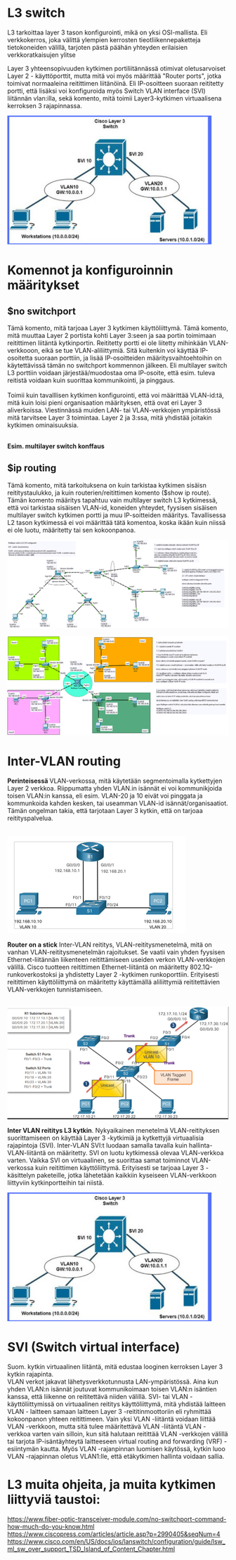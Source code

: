 # L3 switch

L3 tarkoittaa layer 3 tason konfigurointi, mikä on yksi OSI-mallista. Eli verkkokerros, joka välittä ylempien kerrosten tieotliikennepaketteja tietokoneiden välillä,
tarjoten pästä päähän yhteyden erilaisien verkkoratkaisujen ylitse

Layer 3 yhteensopivuuden kytkimen portiliitännässä otimivat oletusarvoiset Layer 2 - käyttöporttit, mutta mitä voi myös määrittää "Router ports", jotka toimivat normaaleina reitittimen liitänöinä. Eli IP-osoitteen suoraan reititetty portti, että lisäksi voi konfiguroida myös Switch VLAN interface (SVI) liitännän vlan:illa, sekä komento, mitä toimii Layer3-kytkimen virtuaalisena kerroksen 3 rajapinnassa.

![Alt text](images/L3-switchMap1.PNG?raw=true "None") <br>

# Komennot ja konfiguroinnin määritykset

<h2>$no switchport </h2>

Tämä komento, mitä tarjoaa Layer 3 kytkimen käyttöliittymä. Tämä komento, mitä muuttaa Layer 2 portista kohti Layer 3:seen ja saa portin toimimaan reitittimen liitäntä kytkinportin. Reititetty portti ei ole liitetty mihinkään VLAN-verkkooon, eikä se tue VLAN-aliliittymiä. Sitä kuitenkin voi käyttää IP-osoitetta suoraan porttiin, ja lisää IP-osoitteiden määritysvaihtoehtoihin on käytettävissä tämän no switchport kommennon jälkeen. Eli multilayer switch L3 porttiin voidaan järjestää/muodostaa oma IP-osoite, että esim. tuleva reitistä voidaan kuin suorittaa kommunikointi, ja pinggaus.
<br><br>
Toimii kuin tavalllisen kytkimen konfigurointi, että voi määrittää VLAN-id:tä, mitä kuin loisi pieni organisaation määrityksen, että ovat eri Layer 3 aliverkoissa. Viestinnässä muiden LAN- tai VLAN-verkkojen ympäristössä mitä tarvitsee Layer 3 toimintaa. Layer 2 ja 3:ssa, mitä yhdistää joitakin kytkimen ominaisuuksia. <br><br>

<b>Esim. multilayer switch konffaus</b>

<h2>$ip routing</h2>

Tämä komento, mitä tarkoituksena on kuin tarkistaa kytkimen sisäisn reititystaulukko, ja kuin routerien/reitittimen komento ($show ip route). Tämän komento määritys tapahtuu vain multilayer switch L3 kytkimessä, että voi tarkistaa sisäisen VLAN-id, koneiden yhteydet, fyysisen sisäisen multilayer switch kytkimen portti ja muu IP-soitteiden määritys. Tavallisessa L2 tason kytkimessä ei voi määrittää tätä komentoa, koska ikään kuin niissä ei ole luotu, määritetty tai sen kokoonpanoa.

![Alt text](images/MLS-L3-Conf-1.PNG?raw=true "None") <br>

![Alt text](images/MLS-L3-Conf-2.PNG?raw=true "None") <br>


# Inter-VLAN routing

<b> Perinteisessä </b> VLAN-verkossa, mitä käytetään segmentoimalla kytkettyjen Layer 2 verkkoa. Riippumatta yhden VLAN.in isännät ei voi kommunikjoida toisen VLAN:in kanssa, eli esim. VLAN-20 ja 10 eivät voi pinggata ja kommunkoida kahden kesken, tai useamman VLAN-id isännät/organisaatiot. Tämän ongelman takia, että tarjotaan Layer 3 kytkin, että on tarjoaa reitityspalvelua. <br><br>

![Alt text](images/Inter-VLAN-map1.PNG?raw=true "None") <br>

<b>Router on a stick</b> Inter-VLAN reititys, VLAN-reititysmenetelmä, mitä on vanhan VLAN-reititysmenetelmän rajoitukset. Se vaatii vain yhden fyysisen Ethernet-liitännän liikenteen reitittämiseen useiden verkon VLAN-verkkojen välillä. Cisco tuotteen reitittimen Ethernet-liitäntä on määritetty 802.1Q-runkoverkostoksi ja yhdistetty Layer 2 -kytkimen runkoporttiin. Erityisesti reitittimen käyttöliittymä on määritetty käyttämällä aliliittymiä reititettävien VLAN-verkkojen tunnistamiseen. <br><br>

![Alt text](images/Inter-VLAN-map2.PNG?raw=true "None") <br>

<b>Inter VLAN reititys L3 kytkin</b>. Nykyaikainen menetelmä VLAN-reitityksen suorittamiseen on käyttää Layer 3 -kytkimiä ja kytkettyjä virtuaalisia rajapintoja (SVI). Inter-VLAN SVI:t luodaan samalla tavalla kuin hallinta-VLAN-liitäntä on määritetty. SVI on luotu kytkimessä olevaa VLAN-verkkoa varten. Vaikka SVI on virtuaalinen, se suorittaa samat toiminnot VLAN-verkossa kuin reitittimen käyttöliittymä. Erityisesti se tarjoaa Layer 3 -käsittelyn paketeille, jotka lähetetään kaikkiin kyseiseen VLAN-verkkoon liittyviin kytkinportteihin tai niistä. 

![Alt text](images/L3-switchMap1.PNG?raw=true "None") <br>


# SVI (Switch virtual interface)

Suom. kytkin virtuaalinen liitäntä, mitä edustaa looginen kerroksen Layer 3 kytkin rajapinta. 
<br>
VLAN verkot jakavat lähetysverkkotunnusta LAN-ympäristössä. Aina kun yhden VLAN:n isännät joutuvat kommunikoimaan toisen VLAN:n isäntien kanssa, että liikenne on reititettävä niiden välillä. SVI- tai VLAN -käyttöliittymissä on virtuaalinen reititys käyttöliittymä, mitä yhdistää laitteen VLAN - laitteen samaan laitteen Layer 3 -reititinmoottoriin eli ryhmittää kokoonpanon yhteen reitittimeen. Vain yksi VLAN -liitäntä voidaan liittää VLAN -verkkoon, mutta sitä tulee määritettävä VLAN -liitäntä VLAN -verkkoa varten vain silloin, kun sitä halutaan reitittää VLAN -verkkojen välillä tai tarjota IP-isäntäyhteytä laitteeseen virtual routing and forwarding (VRF) - esiintymän kautta. Myös VLAN -rajanpinnan luomisen käytössä, kytkin luoo VLAN -rajapinnan oletus VLAN1:lle, että etäkytkimen hallinta voidaan sallia.

# L3 muita ohjeita, ja muita kytkimen liittyviä taustoi: <br>
https://www.fiber-optic-transceiver-module.com/no-switchport-command-how-much-do-you-know.html <br>
https://www.ciscopress.com/articles/article.asp?p=2990405&seqNum=4 <br>
https://www.cisco.com/en/US/docs/ios/lanswitch/configuration/guide/lsw_ml_sw_over_support_TSD_Island_of_Content_Chapter.html <br>
